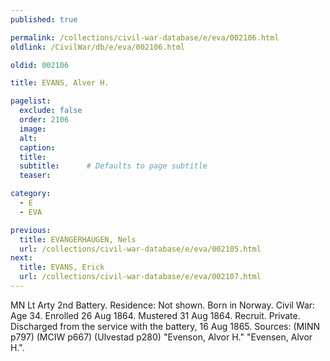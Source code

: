 ```yaml
---
published: true

permalink: /collections/civil-war-database/e/eva/002106.html
oldlink: /CivilWar/db/e/eva/002106.html

oldid: 002106

title: EVANS, Alver H.

pagelist:
  exclude: false
  order: 2106
  image: 
  alt:
  caption:
  title:
  subtitle:      # Defaults to page subtitle
  teaser:

category: 
  - E 
  - EVA

previous:
  title: EVANGERHAUGEN, Nels
  url: /collections/civil-war-database/e/eva/002105.html  
next:
  title: EVANS, Erick
  url: /collections/civil-war-database/e/eva/002107.html   
---
```

MN Lt Arty 2nd Battery. Residence: Not shown. Born in Norway. Civil War: Age 34. Enrolled 26 Aug 1864. Mustered 31 Aug 1864. Recruit. Private. Discharged from the service with the battery, 16 Aug 1865. Sources: (MINN p797) (MCIW p667) (Ulvestad p280) &quot;Evenson, Alvor H.&quot; &quot;Evensen, Alvor H.&quot;.